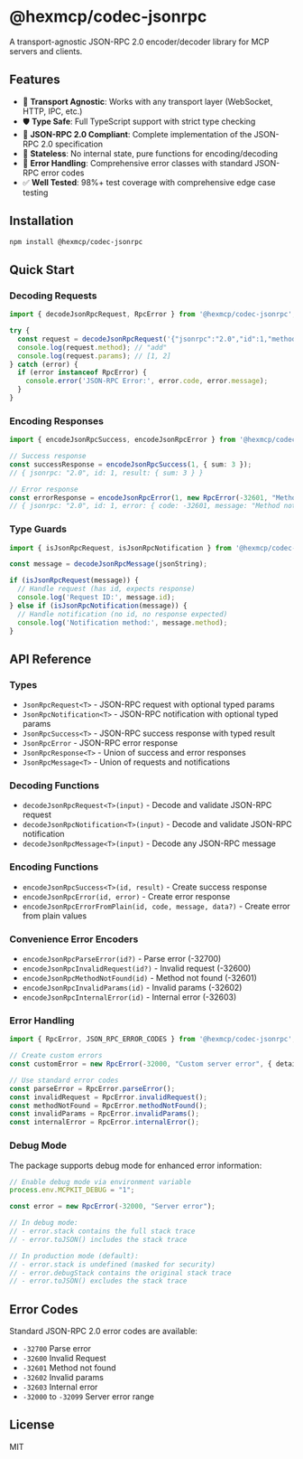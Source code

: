 # @hexmcp/codec-jsonrpc

A transport-agnostic JSON-RPC 2.0 encoder/decoder library for MCP servers and clients.

## Features

- 🔄 **Transport Agnostic**: Works with any transport layer (WebSocket, HTTP, IPC, etc.)
- 🛡️ **Type Safe**: Full TypeScript support with strict type checking
- 📝 **JSON-RPC 2.0 Compliant**: Complete implementation of the JSON-RPC 2.0 specification
- 🚫 **Stateless**: No internal state, pure functions for encoding/decoding
- 🎯 **Error Handling**: Comprehensive error classes with standard JSON-RPC error codes
- ✅ **Well Tested**: 98%+ test coverage with comprehensive edge case testing

## Installation

```bash
npm install @hexmcp/codec-jsonrpc
```

## Quick Start

### Decoding Requests

```typescript
import { decodeJsonRpcRequest, RpcError } from '@hexmcp/codec-jsonrpc';

try {
  const request = decodeJsonRpcRequest('{"jsonrpc":"2.0","id":1,"method":"add","params":[1,2]}');
  console.log(request.method); // "add"
  console.log(request.params); // [1, 2]
} catch (error) {
  if (error instanceof RpcError) {
    console.error('JSON-RPC Error:', error.code, error.message);
  }
}
```

### Encoding Responses

```typescript
import { encodeJsonRpcSuccess, encodeJsonRpcError } from '@hexmcp/codec-jsonrpc';

// Success response
const successResponse = encodeJsonRpcSuccess(1, { sum: 3 });
// { jsonrpc: "2.0", id: 1, result: { sum: 3 } }

// Error response
const errorResponse = encodeJsonRpcError(1, new RpcError(-32601, "Method not found"));
// { jsonrpc: "2.0", id: 1, error: { code: -32601, message: "Method not found" } }
```

### Type Guards

```typescript
import { isJsonRpcRequest, isJsonRpcNotification } from '@hexmcp/codec-jsonrpc';

const message = decodeJsonRpcMessage(jsonString);

if (isJsonRpcRequest(message)) {
  // Handle request (has id, expects response)
  console.log('Request ID:', message.id);
} else if (isJsonRpcNotification(message)) {
  // Handle notification (no id, no response expected)
  console.log('Notification method:', message.method);
}
```

## API Reference

### Types

- `JsonRpcRequest<T>` - JSON-RPC request with optional typed params
- `JsonRpcNotification<T>` - JSON-RPC notification with optional typed params
- `JsonRpcSuccess<T>` - JSON-RPC success response with typed result
- `JsonRpcError` - JSON-RPC error response
- `JsonRpcResponse<T>` - Union of success and error responses
- `JsonRpcMessage<T>` - Union of requests and notifications

### Decoding Functions

- `decodeJsonRpcRequest<T>(input)` - Decode and validate JSON-RPC request
- `decodeJsonRpcNotification<T>(input)` - Decode and validate JSON-RPC notification
- `decodeJsonRpcMessage<T>(input)` - Decode any JSON-RPC message

### Encoding Functions

- `encodeJsonRpcSuccess<T>(id, result)` - Create success response
- `encodeJsonRpcError(id, error)` - Create error response
- `encodeJsonRpcErrorFromPlain(id, code, message, data?)` - Create error from plain values

### Convenience Error Encoders

- `encodeJsonRpcParseError(id?)` - Parse error (-32700)
- `encodeJsonRpcInvalidRequest(id?)` - Invalid request (-32600)
- `encodeJsonRpcMethodNotFound(id)` - Method not found (-32601)
- `encodeJsonRpcInvalidParams(id)` - Invalid params (-32602)
- `encodeJsonRpcInternalError(id)` - Internal error (-32603)

### Error Handling

```typescript
import { RpcError, JSON_RPC_ERROR_CODES } from '@hexmcp/codec-jsonrpc';

// Create custom errors
const customError = new RpcError(-32000, "Custom server error", { details: "..." });

// Use standard error codes
const parseError = RpcError.parseError();
const invalidRequest = RpcError.invalidRequest();
const methodNotFound = RpcError.methodNotFound();
const invalidParams = RpcError.invalidParams();
const internalError = RpcError.internalError();
```

### Debug Mode

The package supports debug mode for enhanced error information:

```typescript
// Enable debug mode via environment variable
process.env.MCPKIT_DEBUG = "1";

const error = new RpcError(-32000, "Server error");

// In debug mode:
// - error.stack contains the full stack trace
// - error.toJSON() includes the stack trace

// In production mode (default):
// - error.stack is undefined (masked for security)
// - error.debugStack contains the original stack trace
// - error.toJSON() excludes the stack trace
```

## Error Codes

Standard JSON-RPC 2.0 error codes are available:

- `-32700` Parse error
- `-32600` Invalid Request
- `-32601` Method not found
- `-32602` Invalid params
- `-32603` Internal error
- `-32000` to `-32099` Server error range

## License

MIT
